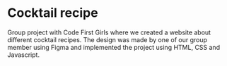 # Cocktail recipe
Group project with Code First Girls where we created a website about different cocktail recipes. The design was made by one of our group member using Figma and implemented the project using HTML, CSS and Javascript. 
